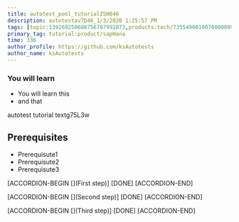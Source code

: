```yaml
---
title: autotest_pool_tutorialZSH846
description: autotestav7D46_1/3/2020 1:25:57 PM
tags: [topic:139269250608756787992873,products:tech/73554900100700000996,tutorial:experience/advanced]
primary_tag: tutorial:product/sapHana
time: 336
author_profile: https://github.com/ksAutotests
author_name: ksAutotests
---
```

### You will learn
- You will learn this
- and that

autotest tutorial textg75L3w

## Prerequisites
- Prerequisute1
- Prerequisute2
- Prerequisute3

[ACCORDION-BEGIN [](First step)]
[DONE]
[ACCORDION-END]

[ACCORDION-BEGIN [](Second step)]
[DONE]
[ACCORDION-END]

[ACCORDION-BEGIN [](Third step)]
[DONE]
[ACCORDION-END]

